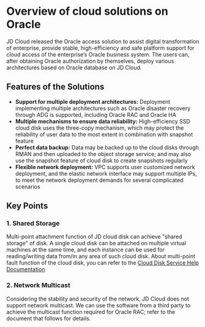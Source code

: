 # Overview of cloud solutions on Oracle
JD Cloud released the Oracle access solution to assist digital transformation of enterprise, provide stable, high-efficiency and safe platform support for cloud access of the enterprise’s Oracle business system. The users can, after obtaining Oracle authorization by themselves, deploy various architectures based on Oracle database on JD Cloud.

## Features of the Solutions
- **Support for multiple deployment architectures:** Deployment implementing multiple architectures such as Oracle disaster recovery through ADG is supported, including Oracle RAC and Oracle HA
- **Multiple mechanisms to ensure data reliability:** High-efficiency SSD cloud disk uses the three-copy mechanism, which may protect the reliability of user data to the most extent in combination with snapshot feature
- **Perfect data backup:** Data may be backed up to the cloud disks through RMAN and then uploaded to the object storage service; and may also use the snapshot feature of cloud disk to create snapshots regularly
- **Flexible network deployment:** VPC supports user customized network deployment, and the elastic network interface may support multiple IPs, to meet the network deployment demands for several complicated scenarios

## Key Points
### 1. Shared Storage
Multi-point attachment function of JD cloud disk can achieve "shared storage" of disk. A single cloud disk can be attached on multiple virtual machines at the same time, and each instance can be used for reading/writing data from/in any area of such cloud disk. About multi-point fault function of the cloud disk, you can refer to the [Cloud Disk Service Help Documentation](https://docs.jdcloud.com/en/cloud-disk-service/multiattachdisk)
### 2. Network Multicast
Considering the stability and security of the network, JD Cloud does not support network multicast. We can use the software from a third party to achieve the multicast function required for Oracle RAC; refer to the document that follows for details.


